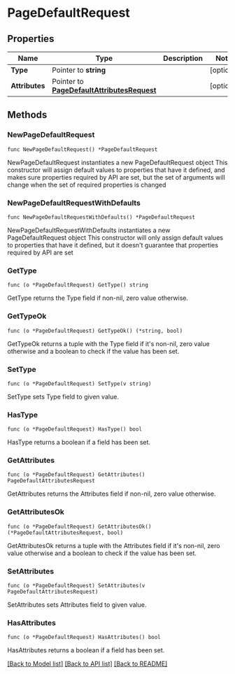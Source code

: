 # PageDefaultRequest

## Properties

Name | Type | Description | Notes
------------ | ------------- | ------------- | -------------
**Type** | Pointer to **string** |  | [optional] 
**Attributes** | Pointer to [**PageDefaultAttributesRequest**](PageDefaultAttributesRequest.md) |  | [optional] 

## Methods

### NewPageDefaultRequest

`func NewPageDefaultRequest() *PageDefaultRequest`

NewPageDefaultRequest instantiates a new PageDefaultRequest object
This constructor will assign default values to properties that have it defined,
and makes sure properties required by API are set, but the set of arguments
will change when the set of required properties is changed

### NewPageDefaultRequestWithDefaults

`func NewPageDefaultRequestWithDefaults() *PageDefaultRequest`

NewPageDefaultRequestWithDefaults instantiates a new PageDefaultRequest object
This constructor will only assign default values to properties that have it defined,
but it doesn't guarantee that properties required by API are set

### GetType

`func (o *PageDefaultRequest) GetType() string`

GetType returns the Type field if non-nil, zero value otherwise.

### GetTypeOk

`func (o *PageDefaultRequest) GetTypeOk() (*string, bool)`

GetTypeOk returns a tuple with the Type field if it's non-nil, zero value otherwise
and a boolean to check if the value has been set.

### SetType

`func (o *PageDefaultRequest) SetType(v string)`

SetType sets Type field to given value.

### HasType

`func (o *PageDefaultRequest) HasType() bool`

HasType returns a boolean if a field has been set.

### GetAttributes

`func (o *PageDefaultRequest) GetAttributes() PageDefaultAttributesRequest`

GetAttributes returns the Attributes field if non-nil, zero value otherwise.

### GetAttributesOk

`func (o *PageDefaultRequest) GetAttributesOk() (*PageDefaultAttributesRequest, bool)`

GetAttributesOk returns a tuple with the Attributes field if it's non-nil, zero value otherwise
and a boolean to check if the value has been set.

### SetAttributes

`func (o *PageDefaultRequest) SetAttributes(v PageDefaultAttributesRequest)`

SetAttributes sets Attributes field to given value.

### HasAttributes

`func (o *PageDefaultRequest) HasAttributes() bool`

HasAttributes returns a boolean if a field has been set.


[[Back to Model list]](../README.md#documentation-for-models) [[Back to API list]](../README.md#documentation-for-api-endpoints) [[Back to README]](../README.md)


